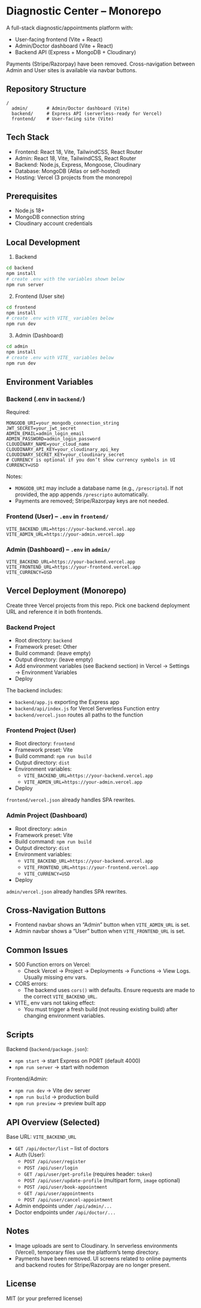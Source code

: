 # Diagnostic Center – Monorepo

A full-stack diagnostic/appointments platform with:
- User-facing frontend (Vite + React)
- Admin/Doctor dashboard (Vite + React)
- Backend API (Express + MongoDB + Cloudinary)

Payments (Stripe/Razorpay) have been removed. Cross-navigation between Admin and User sites is available via navbar buttons.

## Repository Structure

```
/
  admin/       # Admin/Doctor dashboard (Vite)
  backend/     # Express API (serverless-ready for Vercel)
  frontend/    # User-facing site (Vite)
```

## Tech Stack
- Frontend: React 18, Vite, TailwindCSS, React Router
- Admin: React 18, Vite, TailwindCSS, React Router
- Backend: Node.js, Express, Mongoose, Cloudinary
- Database: MongoDB (Atlas or self-hosted)
- Hosting: Vercel (3 projects from the monorepo)

## Prerequisites
- Node.js 18+
- MongoDB connection string
- Cloudinary account credentials

## Local Development

1) Backend
```bash
cd backend
npm install
# create .env with the variables shown below
npm run server
```

2) Frontend (User site)
```bash
cd frontend
npm install
# create .env with VITE_ variables below
npm run dev
```

3) Admin (Dashboard)
```bash
cd admin
npm install
# create .env with VITE_ variables below
npm run dev
```

## Environment Variables

### Backend (.env in `backend/`)
Required:
```
MONGODB_URI=your_mongodb_connection_string
JWT_SECRET=your_jwt_secret
ADMIN_EMAIL=admin_login_email
ADMIN_PASSWORD=admin_login_password
CLOUDINARY_NAME=your_cloud_name
CLOUDINARY_API_KEY=your_cloudinary_api_key
CLOUDINARY_SECRET_KEY=your_cloudinary_secret
# CURRENCY is optional if you don’t show currency symbols in UI
CURRENCY=USD
```

Notes:
- `MONGODB_URI` may include a database name (e.g., `/prescripto`). If not provided, the app appends `/prescripto` automatically.
- Payments are removed; Stripe/Razorpay keys are not needed.

### Frontend (User) – `.env` in `frontend/`
```
VITE_BACKEND_URL=https://your-backend.vercel.app
VITE_ADMIN_URL=https://your-admin.vercel.app
```

### Admin (Dashboard) – `.env` in `admin/`
```
VITE_BACKEND_URL=https://your-backend.vercel.app
VITE_FRONTEND_URL=https://your-frontend.vercel.app
VITE_CURRENCY=USD
```

## Vercel Deployment (Monorepo)
Create three Vercel projects from this repo. Pick one backend deployment URL and reference it in both frontends.

### Backend Project
- Root directory: `backend`
- Framework preset: Other
- Build command: (leave empty)
- Output directory: (leave empty)
- Add environment variables (see Backend section) in Vercel → Settings → Environment Variables
- Deploy

The backend includes:
- `backend/app.js` exporting the Express app
- `backend/api/index.js` for Vercel Serverless Function entry
- `backend/vercel.json` routes all paths to the function

### Frontend Project (User)
- Root directory: `frontend`
- Framework preset: Vite
- Build command: `npm run build`
- Output directory: `dist`
- Environment variables:
  - `VITE_BACKEND_URL=https://your-backend.vercel.app`
  - `VITE_ADMIN_URL=https://your-admin.vercel.app`
- Deploy

`frontend/vercel.json` already handles SPA rewrites.

### Admin Project (Dashboard)
- Root directory: `admin`
- Framework preset: Vite
- Build command: `npm run build`
- Output directory: `dist`
- Environment variables:
  - `VITE_BACKEND_URL=https://your-backend.vercel.app`
  - `VITE_FRONTEND_URL=https://your-frontend.vercel.app`
  - `VITE_CURRENCY=USD`
- Deploy

`admin/vercel.json` already handles SPA rewrites.

## Cross‑Navigation Buttons
- Frontend navbar shows an “Admin” button when `VITE_ADMIN_URL` is set.
- Admin navbar shows a “User” button when `VITE_FRONTEND_URL` is set.

## Common Issues
- 500 Function errors on Vercel:
  - Check Vercel → Project → Deployments → Functions → View Logs. Usually missing env vars.
- CORS errors:
  - The backend uses `cors()` with defaults. Ensure requests are made to the correct `VITE_BACKEND_URL`.
- VITE_ env vars not taking effect:
  - You must trigger a fresh build (not reusing existing build) after changing environment variables.

## Scripts
Backend (`backend/package.json`):
- `npm start` → start Express on PORT (default 4000)
- `npm run server` → start with nodemon

Frontend/Admin:
- `npm run dev` → Vite dev server
- `npm run build` → production build
- `npm run preview` → preview built app

## API Overview (Selected)
Base URL: `VITE_BACKEND_URL`

- `GET /api/doctor/list` – list of doctors
- Auth (User):
  - `POST /api/user/register`
  - `POST /api/user/login`
  - `GET /api/user/get-profile` (requires header: `token`)
  - `POST /api/user/update-profile` (multipart form, `image` optional)
  - `POST /api/user/book-appointment`
  - `GET /api/user/appointments`
  - `POST /api/user/cancel-appointment`
- Admin endpoints under `/api/admin/...`
- Doctor endpoints under `/api/doctor/...`

## Notes
- Image uploads are sent to Cloudinary. In serverless environments (Vercel), temporary files use the platform’s temp directory.
- Payments have been removed. UI screens related to online payments and backend routes for Stripe/Razorpay are no longer present.

## License
MIT (or your preferred license)
